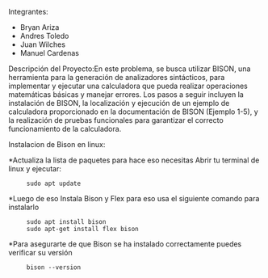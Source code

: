 Integrantes:

- Bryan Ariza
- Andres Toledo
- Juan Wilches
- Manuel Cardenas

Descripción del Proyecto:En este problema, se busca utilizar BISON, una herramienta para la generación de analizadores sintácticos, para implementar y ejecutar una calculadora que pueda realizar operaciones matemáticas básicas y manejar errores. Los pasos a seguir incluyen la instalación de BISON, la localización y ejecución de un ejemplo de calculadora proporcionado en la documentación de BISON (Ejemplo 1-5), y la realización de pruebas funcionales para garantizar el correcto funcionamiento de la calculadora.

Instalacion de Bison en linux:

*Actualiza la lista de paquetes para hace eso necesitas Abrir tu terminal de linux y ejecutar:

         sudo apt update
         
*Luego de eso Instala Bison y Flex para eso usa el siguiente comando para instalarlo 

         sudo apt install bison
         sudo apt-get install flex bison
         
*Para asegurarte de que Bison se ha instalado correctamente puedes verificar su versión

         bison --version
         
